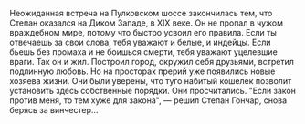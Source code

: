 <!--2016-11-26 21:20:18-->
Неожиданная встреча на Пулковском шоссе закончилась тем, что Степан оказался на Диком Западе, в XIX веке. Он не пропал в чужом враждебном мире, потому что быстро усвоил его правила. Если ты отвечаешь за свои слова, тебя уважают и белые, и индейцы. Если бьешь без промаха и не боишься смерти, тебя уважают уцелевшие враги. Так он и жил. Построил город, окружил себя друзьями, встретил подлинную любовь.
    Но на просторах прерий уже появились новые хозяева жизни. Они были уверены, что туго набитый кошелек позволит установить здесь собственные порядки. Они просчитались.
    "Если закон против меня, то тем хуже для закона", — решил Степан Гончар, снова берясь за винчестер…